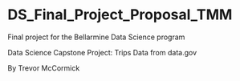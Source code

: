# DS_Final_Project_Proposal_TMM
Final project for the Bellarmine Data Science program

Data Science Capstone Project: Trips Data from data.gov

By Trevor McCormick
